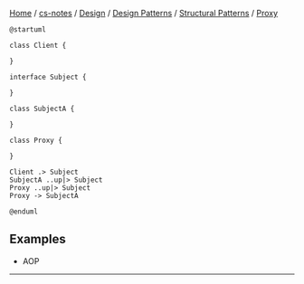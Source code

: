 [Home](https://mengxianbin.github.io) /
[cs-notes](https://mengxianbin.github.io/cs-notes/content) /
[Design](https://mengxianbin.github.io/cs-notes/content/Design) /
[Design Patterns](https://mengxianbin.github.io/cs-notes/content/Design/Design%20Patterns) /
[Structural Patterns](https://mengxianbin.github.io/cs-notes/content/Design/Design%20Patterns/Structural%20Patterns) /
[Proxy](https://mengxianbin.github.io/cs-notes/content/Design/Design%20Patterns/Structural%20Patterns/Proxy)

```puml
@startuml

class Client {

}

interface Subject {

}

class SubjectA {

}

class Proxy {

}

Client .> Subject
SubjectA ..up|> Subject
Proxy ..up|> Subject
Proxy -> SubjectA

@enduml
```

## Examples

* AOP

---
